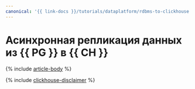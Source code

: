 ```yaml
---
canonical: '{{ link-docs }}/tutorials/dataplatform/rdbms-to-clickhouse'
---
```


# Асинхронная репликация данных из {{ PG }} в {{ CH }}

{% include [article-body](../../_tutorials/dataplatform/rdbms-to-clickhouse.md) %}

{% include [clickhouse-disclaimer](../../_includes/clickhouse-disclaimer.md) %}
